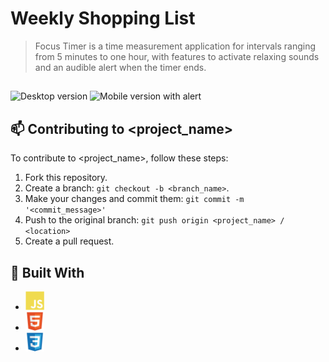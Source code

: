 # Weekly Shopping List




> Focus Timer is a time measurement application for intervals ranging from 5 minutes to one hour, with features to activate relaxing sounds and an audible alert when the timer ends.

##

<img src="https://github.com/user-attachments/assets/58426857-cbe3-448c-bfdc-32ed2c4945a1" alt="Desktop version" >
<img src="https://github.com/user-attachments/assets/fbd3ebb5-781a-4c10-bab2-dd22b1b22c99" alt="Mobile version with alert" >


## 📫 Contributing to <project_name>

To contribute to <project_name>, follow these steps:

1. Fork this repository.
2. Create a branch: `git checkout -b <branch_name>`.
3. Make your changes and commit them: `git commit -m '<commit_message>'`
4. Push to the original branch: `git push origin <project_name> / <location>`
5. Create a pull request.


 ## 🧷 Built With

* <img alt="Js" height="30" width="30" src="https://raw.githubusercontent.com/devicons/devicon/master/icons/javascript/javascript-plain.svg">
* <img alt="HTML" height="30" width="30" src="https://raw.githubusercontent.com/devicons/devicon/master/icons/html5/html5-original.svg">
* <img alt="CSS" height="30" width="30" src="https://raw.githubusercontent.com/devicons/devicon/master/icons/css3/css3-original.svg">
